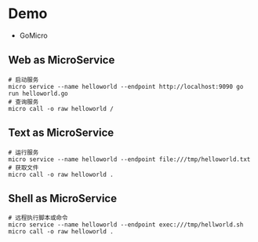 # Demo
- GoMicro

## Web as MicroService
```
# 启动服务
micro service --name helloworld --endpoint http://localhost:9090 go run helloworld.go
# 查询服务
micro call -o raw helloworld /
```
## Text as MicroService
```
# 运行服务
micro service --name helloworld --endpoint file:///tmp/helloworld.txt
# 获取文件
micro call -o raw helloworld .
```

## Shell as MicroService
```
# 远程执行脚本或命令
micro service --name helloworld --endpoint exec:///tmp/hellworld.sh
micro call -o raw helloworld .
```